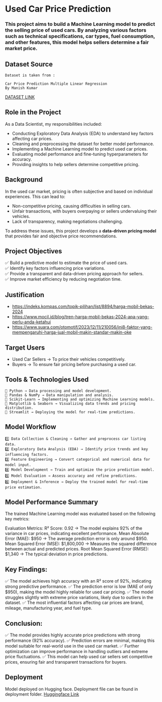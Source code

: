 # Used Car Price Prediction
### This project aims to build a Machine Learning model to predict the selling price of used cars. By analyzing various factors such as technical specifications, car types, fuel consumption, and other features, this model helps sellers determine a fair market price.

## Dataset Source
```
Dataset is taken from :

Car Price Prediction Multiple Linear Regression
By Manish Kumar

```
<a href="https://www.kaggle.com/datasets/hellbuoy/car-price-prediction/dat">DATASET LINK</a>

## Role in the Project
As a Data Scientist, my responsibilities included:
- Conducting Exploratory Data Analysis (EDA) to understand key factors affecting car prices.
- Cleaning and preprocessing the dataset for better model performance.
- Implementing a Machine Learning model to predict used car prices.
- Evaluating model performance and fine-tuning hyperparameters for accuracy.
- Providing insights to help sellers determine competitive pricing.

## Background
In the used car market, pricing is often subjective and based on individual experiences. This can lead to:

- Non-competitive pricing, causing difficulties in selling cars.
- Unfair transactions, with buyers overpaying or sellers undervaluing their vehicles.
- Lack of transparency, making negotiations challenging.

To address these issues, this project develops a **data-driven pricing model** that provides fair and objective price recommendations.

## Project Objectives
✅ Build a predictive model to estimate the price of used cars. <br>
✅ Identify key factors influencing price variations. <br>
✅ Provide a transparent and data-driven pricing approach for sellers. <br>
✅ Improve market efficiency by reducing negotiation time.

## Justification
- https://indeks.kompas.com/topik-pilihan/list/8894/harga-mobil-bekas-2024
- https://www.mocil.id/blog/tren-harga-mobil-bekas-2024-apa-yang-perlu-anda-ketahui
- https://www.suara.com/otomotif/2023/12/11/210056/ini8-faktor-yang-mempengaruhi-harga-jual-mobil-makin-standar-makin-oke

## Target Users
- Used Car Sellers → To price their vehicles competitively.
- Buyers → To ensure fair pricing before purchasing a used car.

## Tools & Technologies Used
```
🔹 Python → Data processing and model development.  
🔹 Pandas & NumPy → Data manipulation and analysis.  
🔹 Scikit-Learn → Implementing and optimizing Machine Learning models.  
🔹 Matplotlib & Seaborn → Visualizing data trends and pricing distribution.  
🔹 Streamlit → Deploying the model for real-time predictions.  
```
## Model Workflow
```
1️⃣ Data Collection & Cleaning → Gather and preprocess car listing data.  
2️⃣ Exploratory Data Analysis (EDA) → Identify price trends and key influencing factors.  
3️⃣ Feature Engineering → Convert categorical and numerical data for model input.  
4️⃣ Model Development → Train and optimize the price prediction model.  
5️⃣ Model Evaluation → Assess accuracy and refine predictions.  
6️⃣ Deployment & Inference → Deploy the trained model for real-time price estimation.
```

## Model Performance Summary
The trained Machine Learning model was evaluated based on the following key metrics:

Evaluation Metrics:
R² Score: 0.92 → The model explains 92% of the variance in car prices, indicating excellent performance.
Mean Absolute Error (MAE): $950 → The average prediction error is only around $950.
Mean Squared Error (MSE): $1,800,000 → Measures the squared difference between actual and predicted prices.
Root Mean Squared Error (RMSE): $1,340 → The typical deviation in price predictions.

## Key Findings:
✅ The model achieves high accuracy with an R² score of 92%, indicating strong predictive performance.
✅ The prediction error is low (MAE of only $950), making the model highly reliable for used car pricing.
✅ The model struggles slightly with extreme price variations, likely due to outliers in the dataset.
✅ The most influential factors affecting car prices are brand, mileage, manufacturing year, and fuel type.

## Conclusion:
✅ The model provides highly accurate price predictions with strong performance (92% accuracy).
✅ Prediction errors are minimal, making this model suitable for real-world use in the used car market.
✅ Further optimization can improve performance in handling outliers and extreme price fluctuations.
✅ This model can help used car sellers set competitive prices, ensuring fair and transparent transactions for buyers.

## Deployment
Model deployed on Hugging face. Deployment file can be found in deployment folder.
<a href="https://huggingface.co/spaces/rizkystiawanp/deployments">Huggingface Link</a>